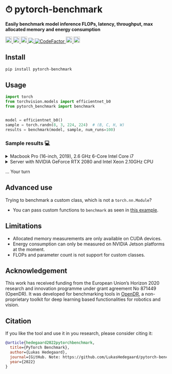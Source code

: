 # ⏱ pytorch-benchmark
__Easily benchmark model inference FLOPs, latency, throughput, max allocated memory and energy consumption__

<div align="left">
  <a href="https://pypi.org/project/pytorch-benchmark/">
    <img src="https://img.shields.io/pypi/pyversions/pytorch-benchmark" height="20" >
  </a>
  <a href="https://badge.fury.io/py/pytorch-benchmark">
    <img src="https://badge.fury.io/py/pytorch-benchmark.svg" height="20" >
  </a>
  <a href="https://pepy.tech/project/pytorch-benchmark">
    <img src="https://pepy.tech/badge/pytorch-benchmark/week" height="20">
  </a>
  <a href="https://codecov.io/gh/LukasHedegaard/pytorch-benchmark">
    <img src="https://codecov.io/gh/LukasHedegaard/pytorch-benchmark/branch/main/graph/badge.svg?token=B91XGSKSFJ"/>
  </a>
  <a href="https://www.codefactor.io/repository/github/lukashedegaard/pytorch-benchmark/overview/main">
    <img src="https://www.codefactor.io/repository/github/lukashedegaard/pytorch-benchmark/badge/main" alt="CodeFactor" />
  </a>
  <a href="https://opensource.org/licenses/Apache-2.0">
    <img src="https://img.shields.io/badge/License-Apache%202.0-blue.svg" height="20">
  </a>
  <a href="https://github.com/psf/black">
    <img src="https://img.shields.io/badge/code%20style-black-000000.svg" height="20">
  </a>
</div>

## Install 
```bash
pip install pytorch-benchmark
```

## Usage 
```python
import torch
from torchvision.models import efficientnet_b0
from pytorch_benchmark import benchmark


model = efficientnet_b0()
sample = torch.randn(8, 3, 224, 224)  # (B, C, H, W)
results = benchmark(model, sample, num_runs=100)
```

### Sample results 💻
<details>
  <summary>Macbook Pro (16-inch, 2019), 2.6 GHz 6-Core Intel Core i7</summary>
  
  ```
  device: cpu
  flops: 401669732
  machine_info:
    cpu:
      architecture: x86_64
      cores:
        physical: 6
        total: 12
      frequency: 2.60 GHz
      model: Intel(R) Core(TM) i7-9750H CPU @ 2.60GHz
    gpus: null
    memory:
      available: 5.86 GB
      total: 16.00 GB
      used: 7.29 GB
    system:
      node: d40049
      release: 21.2.0
      system: Darwin
  params: 5288548
  timing:
    batch_size_1:
      on_device_inference:
        human_readable:
          batch_latency: 74.439 ms +/- 6.459 ms [64.604 ms, 96.681 ms]
          batches_per_second: 13.53 +/- 1.09 [10.34, 15.48]
        metrics:
          batches_per_second_max: 15.478907181264278
          batches_per_second_mean: 13.528026359855625
          batches_per_second_min: 10.343281300091244
          batches_per_second_std: 1.0922382209314958
          seconds_per_batch_max: 0.09668111801147461
          seconds_per_batch_mean: 0.07443853378295899
          seconds_per_batch_min: 0.06460404396057129
          seconds_per_batch_std: 0.006458734193132054
    batch_size_8:
      on_device_inference:
        human_readable:
          batch_latency: 509.410 ms +/- 30.031 ms [405.296 ms, 621.773 ms]
          batches_per_second: 1.97 +/- 0.11 [1.61, 2.47]
        metrics:
          batches_per_second_max: 2.4673319862230025
          batches_per_second_mean: 1.9696935126370148
          batches_per_second_min: 1.6083039834656554
          batches_per_second_std: 0.11341204895590185
          seconds_per_batch_max: 0.6217730045318604
          seconds_per_batch_mean: 0.509410228729248
          seconds_per_batch_min: 0.40529608726501465
          seconds_per_batch_std: 0.030031445467788704
  ```
</details>

<details>
  <summary>Server with NVIDIA GeForce RTX 2080 and Intel Xeon 2.10GHz CPU</summary>
  
  ```
  device: cuda
  flops: 401669732
  machine_info:
    cpu:
      architecture: x86_64
      cores:
        physical: 16
        total: 32
      frequency: 3.00 GHz
      model: Intel(R) Xeon(R) CPU E5-2620 v4 @ 2.10GHz
    gpus:
    - memory: 8192.0 MB
      name: NVIDIA GeForce RTX 2080
    - memory: 8192.0 MB
      name: NVIDIA GeForce RTX 2080
    - memory: 8192.0 MB
      name: NVIDIA GeForce RTX 2080
    - memory: 8192.0 MB
      name: NVIDIA GeForce RTX 2080
    memory:
      available: 119.98 GB
      total: 125.78 GB
      used: 4.78 GB
    system:
      node: monster
      release: 4.15.0-167-generic
      system: Linux
  max_inference_memory: 736250368
  params: 5288548
  post_inference_memory: 21402112
  pre_inference_memory: 21402112
  timing:
    batch_size_1:
      cpu_to_gpu:
        human_readable:
          batch_latency: "144.815 \xB5s +/- 16.103 \xB5s [136.614 \xB5s, 272.751 \xB5\
            s]"
          batches_per_second: 6.96 K +/- 535.06 [3.67 K, 7.32 K]
        metrics:
          batches_per_second_max: 7319.902268760908
          batches_per_second_mean: 6962.865857677197
          batches_per_second_min: 3666.3496503496503
          batches_per_second_std: 535.0581873859935
          seconds_per_batch_max: 0.0002727508544921875
          seconds_per_batch_mean: 0.00014481544494628906
          seconds_per_batch_min: 0.0001366138458251953
          seconds_per_batch_std: 1.6102982159292097e-05
      gpu_to_cpu:
        human_readable:
          batch_latency: "106.168 \xB5s +/- 17.829 \xB5s [53.167 \xB5s, 248.909 \xB5\
            s]"
          batches_per_second: 9.64 K +/- 1.60 K [4.02 K, 18.81 K]
        metrics:
          batches_per_second_max: 18808.538116591928
          batches_per_second_mean: 9639.942102368092
          batches_per_second_min: 4017.532567049808
          batches_per_second_std: 1595.7983033708472
          seconds_per_batch_max: 0.00024890899658203125
          seconds_per_batch_mean: 0.00010616779327392578
          seconds_per_batch_min: 5.316734313964844e-05
          seconds_per_batch_std: 1.7829135190772566e-05
      on_device_inference:
        human_readable:
          batch_latency: "15.567 ms +/- 546.154 \xB5s [15.311 ms, 19.261 ms]"
          batches_per_second: 64.31 +/- 1.96 [51.92, 65.31]
        metrics:
          batches_per_second_max: 65.31149174711928
          batches_per_second_mean: 64.30692850265713
          batches_per_second_min: 51.918698784442846
          batches_per_second_std: 1.9599322351815833
          seconds_per_batch_max: 0.019260883331298828
          seconds_per_batch_mean: 0.015567030906677246
          seconds_per_batch_min: 0.015311241149902344
          seconds_per_batch_std: 0.0005461537255227954
      total:
        human_readable:
          batch_latency: "15.818 ms +/- 549.873 \xB5s [15.561 ms, 19.461 ms]"
          batches_per_second: 63.29 +/- 1.92 [51.38, 64.26]
        metrics:
          batches_per_second_max: 64.26476266356143
          batches_per_second_mean: 63.28565696640637
          batches_per_second_min: 51.38378232692614
          batches_per_second_std: 1.9198343850767468
          seconds_per_batch_max: 0.019461393356323242
          seconds_per_batch_mean: 0.01581801414489746
          seconds_per_batch_min: 0.015560626983642578
          seconds_per_batch_std: 0.0005498731526138171
    batch_size_8:
      cpu_to_gpu:
        human_readable:
          batch_latency: "805.674 \xB5s +/- 157.254 \xB5s [773.191 \xB5s, 2.303 ms]"
          batches_per_second: 1.26 K +/- 97.51 [434.24, 1.29 K]
        metrics:
          batches_per_second_max: 1293.3407338883749
          batches_per_second_mean: 1259.5653105357776
          batches_per_second_min: 434.23791282741485
          batches_per_second_std: 97.51424036939879
          seconds_per_batch_max: 0.002302885055541992
          seconds_per_batch_mean: 0.000805673599243164
          seconds_per_batch_min: 0.0007731914520263672
          seconds_per_batch_std: 0.0001572538140613121
      gpu_to_cpu:
        human_readable:
          batch_latency: "104.215 \xB5s +/- 12.658 \xB5s [59.605 \xB5s, 128.031 \xB5\
            s]"
          batches_per_second: 9.81 K +/- 1.76 K [7.81 K, 16.78 K]
        metrics:
          batches_per_second_max: 16777.216
          batches_per_second_mean: 9806.840626578907
          batches_per_second_min: 7810.621973929236
          batches_per_second_std: 1761.6008872740726
          seconds_per_batch_max: 0.00012803077697753906
          seconds_per_batch_mean: 0.00010421514511108399
          seconds_per_batch_min: 5.9604644775390625e-05
          seconds_per_batch_std: 1.2658293070174213e-05
      on_device_inference:
        human_readable:
          batch_latency: "16.623 ms +/- 759.017 \xB5s [16.301 ms, 22.584 ms]"
          batches_per_second: 60.26 +/- 2.22 [44.28, 61.35]
        metrics:
          batches_per_second_max: 61.346243290283894
          batches_per_second_mean: 60.25881046175457
          batches_per_second_min: 44.27827629162004
          batches_per_second_std: 2.2193085956672296
          seconds_per_batch_max: 0.02258443832397461
          seconds_per_batch_mean: 0.01662288188934326
          seconds_per_batch_min: 0.01630091667175293
          seconds_per_batch_std: 0.0007590167680596548
      total:
        human_readable:
          batch_latency: "17.533 ms +/- 836.015 \xB5s [17.193 ms, 23.896 ms]"
          batches_per_second: 57.14 +/- 2.20 [41.85, 58.16]
        metrics:
          batches_per_second_max: 58.16374528511205
          batches_per_second_mean: 57.140338855126565
          batches_per_second_min: 41.84762740950632
          batches_per_second_std: 2.1985066663972677
          seconds_per_batch_max: 0.023896217346191406
          seconds_per_batch_mean: 0.01753277063369751
          seconds_per_batch_min: 0.017192840576171875
          seconds_per_batch_std: 0.0008360147274630088
  ```
</details>

... Your turn

## Advanced use
Trying to benchmark a custom class, which is not a `torch.nn.Module`?
- You can pass custom functions to `benchmark` as seen in [this example](tests/test_custom_class.py).

## Limitations
- Allocated memory measurements are only available on CUDA devices.
- Energy consumption can only be measured on NVIDIA Jetson platforms at the moment.
- FLOPs and parameter count is not support for custom classes.


## Acknowledgement
This work has received funding from the European Union’s Horizon 2020 research and innovation programme under grant agreement No 871449 (OpenDR).
It was developed for benchmarking tools in [OpenDR](https://github.com/opendr-eu/opendr), a non-proprietary toolkit for deep learning based functionalities for robotics and vision.


## Citation
If you like the tool and use it in you research, please consider citing it:
```bibtex
@article{hedegaard2022pytorchbenchmark,
  title={PyTorch Benchmark},
  author={Lukas Hedegaard},
  journal={GitHub. Note: https://github.com/LukasHedegaard/pytorch-benchmark},
  year={2022}
}
```
